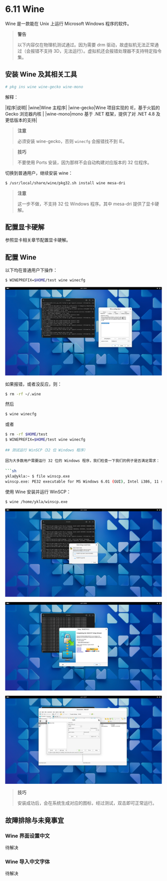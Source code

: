 # 6.11 Wine

Wine 是一款能在 Unix 上运行 Microsoft Windows 程序的软件。

>**警告**
>
>以下内容仅在物理机测试通过。因为需要 drm 驱动，故虚拟机无法正常通过（会报错不支持 3D，无法运行）。虚拟机还会报错处理器不支持特定指令集。

## 安装 Wine 及其相关工具


```sh
# pkg ins wine wine-gecko wine-mono
```

解释：

|程序|说明|
|wine|Wine 主程序|
|wine-gecko|Wine 项目实现的 IE，基于火狐的 Gecko 浏览器内核 |
|wine-mono|mono 基于 .NET 框架，提供了对 .NET 4.8 及更低版本的支持|

>**注意**
>
>必须安装 wine-gecko，否则 `winecfg` 会报错找不到 IE。

>**技巧**
>
>不要使用 Ports 安装，因为那样不会自动构建对应版本的 32 位程序。

切换到普通用户，继续安装 wine：

```sh
$ /usr/local/share/wine/pkg32.sh install wine mesa-dri
```

>**注意**
>
>这一步不做，不支持 32 位 Windows 程序。其中 mesa-dri 提供了显卡硬解。

## 配置显卡硬解

参照显卡相关章节配置显卡硬解。

## 配置 Wine

以下均在普通用户下操作：

```sh
$ WINEPREFIX=$HOME/test wine winecfg
```

![](../.gitbook/assets/wine1.png)

如果报错，或者没反应，则：

```sh
$ rm -rf ~/.wine
```

然后

```sh
$ wine winecfg
```

或者

```sh
$ rm -rf $HOME/test
$ WINEPREFIX=$HOME/test wine winecfg

## 测试运行 WinSCP（32 位 Windows 程序）

因为大多数用户需要运行 32 位的 Windows 程序，我们检查一下我们的例子是否满足需求：

```sh
ykla@ykla:~ $ file winscp.exe
winscp.exe: PE32 executable for MS Windows 6.01 (GUI), Intel i386, 11 sections
```

使用 Wine 安装并运行 WinSCP：

```sh
$ wine /home/ykla/winscp.exe
```

![](../.gitbook/assets/wine2.png)

![](../.gitbook/assets/wine4.png)

![](../.gitbook/assets/wine3.png)

>**技巧**
>
>安装成功后，会在系统生成对应的图标，经过测试，双击即可正常运行。

## 故障排除与未竟事宜

### Wine 界面设置中文

待解决

### Wine 导入中文字体

待解决

